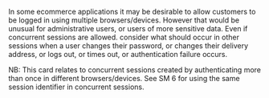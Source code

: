 In some ecommerce applications it may be desirable to allow customers to be logged in using multiple browsers/devices. However that would be unusual for administrative users, or users of more sensitive data. Even if concurrent sessions are allowed. consider what should occur in other sessions when a user changes their password, or changes their delivery address, or logs out, or times out, or authentication failure occurs.

NB: This card relates to concurrent sessions created by authenticating more than once in different browsers/devices. See SM 6 for using the same session identifier in concurrent sessions.
